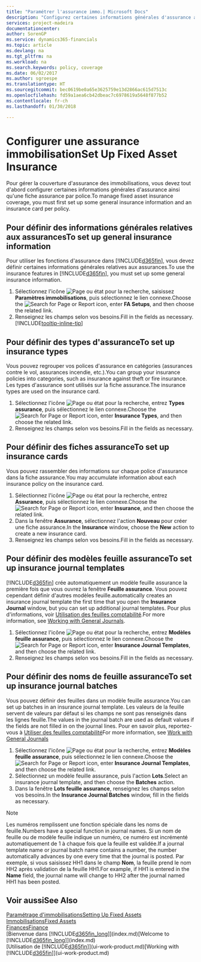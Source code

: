 ```yaml
---
title: "Paramétrer l'assurance immo.| Microsoft Docs"
description: "Configurez certaines informations générales d'assurance ainsi qu'une fiche assurance par police pour gérer la couverture d'assurance des immobilisations."
services: project-madeira
documentationcenter: 
author: SorenGP
ms.service: dynamics365-financials
ms.topic: article
ms.devlang: na
ms.tgt_pltfrm: na
ms.workload: na
ms.search.keywords: policy, coverage
ms.date: 06/02/2017
ms.author: sgroespe
ms.translationtype: HT
ms.sourcegitcommit: bec0619be0a65e3625759e13d2866ac615d7513c
ms.openlocfilehash: fd59a1aea6cb42dbeac7c6978619a5648f877b52
ms.contentlocale: fr-ch
ms.lasthandoff: 01/30/2018

---
```

# <a name="set-up-fixed-asset-insurance"></a><span data-ttu-id="f2f34-103">Configurer une assurance immobilisation</span><span class="sxs-lookup"><span data-stu-id="f2f34-103">Set Up Fixed Asset Insurance</span></span>
<span data-ttu-id="f2f34-104">Pour gérer la couverture d'assurance des immobilisations, vous devez tout d'abord configurer certaines informations générales d'assurance ainsi qu'une fiche assurance par police.</span><span class="sxs-lookup"><span data-stu-id="f2f34-104">To manage fixed asset insurance coverage, you must first set up some general insurance information and an insurance card per policy.</span></span>

## <a name="to-set-up-general-insurance-information"></a><span data-ttu-id="f2f34-105">Pour définir des informations générales relatives aux assurances</span><span class="sxs-lookup"><span data-stu-id="f2f34-105">To set up general insurance information</span></span>
<span data-ttu-id="f2f34-106">Pour utiliser les fonctions d'assurance dans [!INCLUDE[d365fin](includes/d365fin_md.md)], vous devez définir certaines informations générales relatives aux assurances.</span><span class="sxs-lookup"><span data-stu-id="f2f34-106">To use the insurance features in [!INCLUDE[d365fin](includes/d365fin_md.md)], you must set up some general insurance information.</span></span>  

1. <span data-ttu-id="f2f34-107">Sélectionnez l'icône ![Page ou état pour la recherche](media/ui-search/search_small.png "icône Page ou état pour la recherche"), saisissez **Paramètres immobilisations**, puis sélectionnez le lien connexe.</span><span class="sxs-lookup"><span data-stu-id="f2f34-107">Choose the ![Search for Page or Report](media/ui-search/search_small.png "Search for Page or Report icon") icon, enter **FA Setups**, and then choose the related link.</span></span>  
2. <span data-ttu-id="f2f34-108">Renseignez les champs selon vos besoins.</span><span class="sxs-lookup"><span data-stu-id="f2f34-108">Fill in the fields as necessary.</span></span> [!INCLUDE[tooltip-inline-tip](includes/tooltip-inline-tip_md.md)]  

## <a name="to-set-up-insurance-types"></a><span data-ttu-id="f2f34-109">Pour définir des types d'assurance</span><span class="sxs-lookup"><span data-stu-id="f2f34-109">To set up insurance types</span></span>
<span data-ttu-id="f2f34-110">Vous pouvez regrouper vos polices d'assurance en catégories (assurances contre le vol, assurances incendie, etc.).</span><span class="sxs-lookup"><span data-stu-id="f2f34-110">You can group your insurance policies into categories, such as insurance against theft or fire insurance.</span></span> <span data-ttu-id="f2f34-111">Les types d'assurance sont utilisés sur la fiche assurance.</span><span class="sxs-lookup"><span data-stu-id="f2f34-111">The insurance types are used on the insurance card.</span></span>

1. <span data-ttu-id="f2f34-112">Sélectionnez l'icône ![Page ou état pour la recherche](media/ui-search/search_small.png "icône Page ou état pour la recherche"), entrez **Types assurance**, puis sélectionnez le lien connexe.</span><span class="sxs-lookup"><span data-stu-id="f2f34-112">Choose the ![Search for Page or Report](media/ui-search/search_small.png "Search for Page or Report icon") icon, enter **Insurance Types**, and then choose the related link.</span></span>  
2. <span data-ttu-id="f2f34-113">Renseignez les champs selon vos besoins.</span><span class="sxs-lookup"><span data-stu-id="f2f34-113">Fill in the fields as necessary.</span></span>

## <a name="to-set-up-insurance-cards"></a><span data-ttu-id="f2f34-114">Pour définir des fiches assurance</span><span class="sxs-lookup"><span data-stu-id="f2f34-114">To set up insurance cards</span></span>
<span data-ttu-id="f2f34-115">Vous pouvez rassembler des informations sur chaque police d'assurance dans la fiche assurance.</span><span class="sxs-lookup"><span data-stu-id="f2f34-115">You may accumulate information about each insurance policy on the insurance card.</span></span>  

1. <span data-ttu-id="f2f34-116">Sélectionnez l'icône ![Page ou état pour la recherche](media/ui-search/search_small.png "Page ou état pour la recherche"), entrez **Assurance**, puis sélectionnez le lien connexe.</span><span class="sxs-lookup"><span data-stu-id="f2f34-116">Choose the ![Search for Page or Report](media/ui-search/search_small.png "Search for Page or Report icon") icon, enter **Insurance**, and then choose the related link.</span></span>  
2. <span data-ttu-id="f2f34-117">Dans la fenêtre **Assurance**, sélectionnez l'action **Nouveau** pour créer une fiche assurance.</span><span class="sxs-lookup"><span data-stu-id="f2f34-117">In the **Insurance** window, choose the **New** action to create a  new insurance card.</span></span>  
3. <span data-ttu-id="f2f34-118">Renseignez les champs selon vos besoins.</span><span class="sxs-lookup"><span data-stu-id="f2f34-118">Fill in the fields as necessary.</span></span>

## <a name="to-set-up-insurance-journal-templates"></a><span data-ttu-id="f2f34-119">Pour définir des modèles feuille assurance</span><span class="sxs-lookup"><span data-stu-id="f2f34-119">To set up insurance journal templates</span></span>
[!INCLUDE[d365fin](includes/d365fin_md.md)] <span data-ttu-id="f2f34-120">crée automatiquement un modèle feuille assurance la première fois que vous ouvrez la fenêtre **Feuille assurance**. Vous pouvez cependant définir d'autres modèles feuille.</span><span class="sxs-lookup"><span data-stu-id="f2f34-120">automatically creates an insurance journal template the first time that you open the **Insurance Journal** window, but you can set up additional journal templates.</span></span> <span data-ttu-id="f2f34-121">Pour plus d'informations, voir [Utilisation des feuilles comptabilité](ui-work-general-journals.md).</span><span class="sxs-lookup"><span data-stu-id="f2f34-121">For more information, see [Working with General Journals](ui-work-general-journals.md).</span></span>  

1. <span data-ttu-id="f2f34-122">Sélectionnez l'icône ![Page ou état pour la recherche](media/ui-search/search_small.png "icône Page ou état pour la recherche"), entrez **Modèles feuille assurance**, puis sélectionnez le lien connexe.</span><span class="sxs-lookup"><span data-stu-id="f2f34-122">Choose the ![Search for Page or Report](media/ui-search/search_small.png "Search for Page or Report icon") icon, enter **Insurance Journal Templates**, and then choose the related link.</span></span>  
2. <span data-ttu-id="f2f34-123">Renseignez les champs selon vos besoins.</span><span class="sxs-lookup"><span data-stu-id="f2f34-123">Fill in the fields as necessary.</span></span>

## <a name="to-set-up-insurance-journal-batches"></a><span data-ttu-id="f2f34-124">Pour définir des noms de feuille assurance</span><span class="sxs-lookup"><span data-stu-id="f2f34-124">To set up insurance journal batches</span></span>
<span data-ttu-id="f2f34-125">Vous pouvez définir des feuilles dans un modèle feuille assurance.</span><span class="sxs-lookup"><span data-stu-id="f2f34-125">You can set up batches in an insurance journal template.</span></span> <span data-ttu-id="f2f34-126">Les valeurs de la feuille servent de valeurs par défaut si les champs ne sont pas renseignés dans les lignes feuille.</span><span class="sxs-lookup"><span data-stu-id="f2f34-126">The values in the journal batch are used as default values if the fields are not filled in on the journal lines.</span></span> <span data-ttu-id="f2f34-127">Pour en savoir plus, reportez-vous à [Utiliser des feuilles comptabilité](ui-work-general-journals.md)</span><span class="sxs-lookup"><span data-stu-id="f2f34-127">For more information, see [Work with General Journals](ui-work-general-journals.md)</span></span>  

1. <span data-ttu-id="f2f34-128">Sélectionnez l'icône ![Page ou état pour la recherche](media/ui-search/search_small.png "icône Page ou état pour la recherche"), entrez **Modèles feuille assurance**, puis sélectionnez le lien connexe.</span><span class="sxs-lookup"><span data-stu-id="f2f34-128">Choose the ![Search for Page or Report](media/ui-search/search_small.png "Search for Page or Report icon") icon, enter **Insurance Journal Templates**, and then choose the related link.</span></span>  
2. <span data-ttu-id="f2f34-129">Sélectionnez un modèle feuille assurance, puis l'action **Lots**.</span><span class="sxs-lookup"><span data-stu-id="f2f34-129">Select an insurance journal template, and then choose the **Batches** action.</span></span>
3. <span data-ttu-id="f2f34-130">Dans la fenêtre **Lots feuille assurance**, renseignez les champs selon vos besoins.</span><span class="sxs-lookup"><span data-stu-id="f2f34-130">In the **Insurance Journal Batches** window, fill in the fields as necessary.</span></span>

> [!NOTE]  
>   <span data-ttu-id="f2f34-131">Les numéros remplissent une fonction spéciale dans les noms de feuille.</span><span class="sxs-lookup"><span data-stu-id="f2f34-131">Numbers have a special function in journal names.</span></span> <span data-ttu-id="f2f34-132">Si un nom de feuille ou de modèle feuille indique un numéro, ce numéro est incrémenté automatiquement de 1 à chaque fois que la feuille est validée.</span><span class="sxs-lookup"><span data-stu-id="f2f34-132">If a journal template name or journal batch name contains a number, the number automatically advances by one every time that the journal is posted.</span></span> <span data-ttu-id="f2f34-133">Par exemple, si vous saisissez HH1 dans le champ **Nom**, la feuille prend le nom HH2 après validation de la feuille HH1.</span><span class="sxs-lookup"><span data-stu-id="f2f34-133">For example, if HH1 is entered in the **Name** field, the journal name will change to HH2 after the journal named HH1 has been posted.</span></span>

## <a name="see-also"></a><span data-ttu-id="f2f34-134">Voir aussi</span><span class="sxs-lookup"><span data-stu-id="f2f34-134">See Also</span></span>
[<span data-ttu-id="f2f34-135">Paramétrage d'immobilisations</span><span class="sxs-lookup"><span data-stu-id="f2f34-135">Setting Up Fixed Assets</span></span>](fa-setup.md)  
[<span data-ttu-id="f2f34-136">Immobilisations</span><span class="sxs-lookup"><span data-stu-id="f2f34-136">Fixed Assets</span></span>](fa-manage.md)  
[<span data-ttu-id="f2f34-137">Finances</span><span class="sxs-lookup"><span data-stu-id="f2f34-137">Finance</span></span>](finance.md)  
<span data-ttu-id="f2f34-138">[Bienvenue dans [!INCLUDE[d365fin_long](includes/d365fin_long_md.md)]](index.md)</span><span class="sxs-lookup"><span data-stu-id="f2f34-138">[Welcome to [!INCLUDE[d365fin_long](includes/d365fin_long_md.md)]](index.md)</span></span>  
<span data-ttu-id="f2f34-139">[Utilisation de [!INCLUDE[d365fin](includes/d365fin_md.md)]](ui-work-product.md)</span><span class="sxs-lookup"><span data-stu-id="f2f34-139">[Working with [!INCLUDE[d365fin](includes/d365fin_md.md)]](ui-work-product.md)</span></span>

